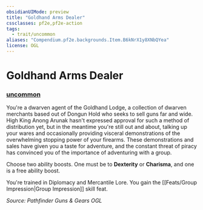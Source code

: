 ```yaml
---
obsidianUIMode: preview
title: "Goldhand Arms Dealer"
cssclasses: pf2e,pf2e-action
tags:
  - trait/uncommon
aliases: "Compendium.pf2e.backgrounds.Item.B6kNrX1y8XNbQYea"
license: OGL
---
```

# Goldhand Arms Dealer

### [uncommon](uncommon "Uncommon Rarity Trait")






You're a dwarven agent of the Goldhand Lodge, a collection of dwarven merchants based out of Dongun Hold who seeks to sell guns far and wide. High King Anong Arunak hasn't expressed approval for such a method of distribution yet, but in the meantime you're still out and about, talking up your wares and occasionally providing visceral demonstrations of the overwhelming stopping power of your firearms. These demonstrations and sales have given you a taste for adventure, and the constant threat of piracy has convinced you of the importance of adventuring with a group.

Choose two ability boosts. One must be to **Dexterity** or **Charisma**, and one is a free ability boost.

You're trained in Diplomacy and Mercantile Lore. You gain the [[Feats/Group Impression|Group Impression]] skill feat.

*Source: Pathfinder Guns & Gears*
*OGL*